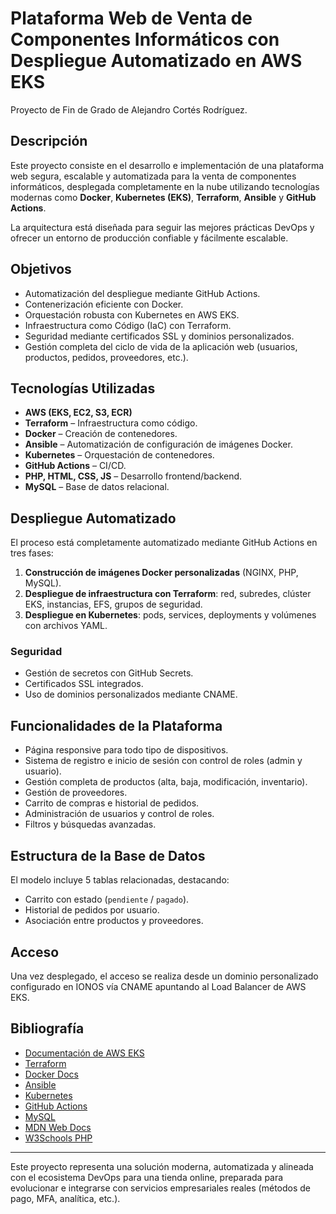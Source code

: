 # Plataforma Web de Venta de Componentes Informáticos con Despliegue Automatizado en AWS EKS

Proyecto de Fin de Grado de Alejandro Cortés Rodríguez.

## Descripción

Este proyecto consiste en el desarrollo e implementación de una plataforma web segura, escalable y automatizada para la venta de componentes informáticos, desplegada completamente en la nube utilizando tecnologías modernas como **Docker**, **Kubernetes (EKS)**, **Terraform**, **Ansible** y **GitHub Actions**.

La arquitectura está diseñada para seguir las mejores prácticas DevOps y ofrecer un entorno de producción confiable y fácilmente escalable.

## Objetivos

- Automatización del despliegue mediante GitHub Actions.
- Contenerización eficiente con Docker.
- Orquestación robusta con Kubernetes en AWS EKS.
- Infraestructura como Código (IaC) con Terraform.
- Seguridad mediante certificados SSL y dominios personalizados.
- Gestión completa del ciclo de vida de la aplicación web (usuarios, productos, pedidos, proveedores, etc.).

## Tecnologías Utilizadas

- **AWS (EKS, EC2, S3, ECR)**
- **Terraform** – Infraestructura como código.
- **Docker** – Creación de contenedores.
- **Ansible** – Automatización de configuración de imágenes Docker.
- **Kubernetes** – Orquestación de contenedores.
- **GitHub Actions** – CI/CD.
- **PHP, HTML, CSS, JS** – Desarrollo frontend/backend.
- **MySQL** – Base de datos relacional.

## Despliegue Automatizado

El proceso está completamente automatizado mediante GitHub Actions en tres fases:

1. **Construcción de imágenes Docker personalizadas** (NGINX, PHP, MySQL).
2. **Despliegue de infraestructura con Terraform**: red, subredes, clúster EKS, instancias, EFS, grupos de seguridad.
3. **Despliegue en Kubernetes**: pods, services, deployments y volúmenes con archivos YAML.

### Seguridad

- Gestión de secretos con GitHub Secrets.
- Certificados SSL integrados.
- Uso de dominios personalizados mediante CNAME.

## Funcionalidades de la Plataforma

- Página responsive para todo tipo de dispositivos.
- Sistema de registro e inicio de sesión con control de roles (admin y usuario).
- Gestión completa de productos (alta, baja, modificación, inventario).
- Gestión de proveedores.
- Carrito de compras e historial de pedidos.
- Administración de usuarios y control de roles.
- Filtros y búsquedas avanzadas.

## Estructura de la Base de Datos

El modelo incluye 5 tablas relacionadas, destacando:

- Carrito con estado (`pendiente` / `pagado`).
- Historial de pedidos por usuario.
- Asociación entre productos y proveedores.

## Acceso

Una vez desplegado, el acceso se realiza desde un dominio personalizado configurado en IONOS vía CNAME apuntando al Load Balancer de AWS EKS.

## Bibliografía

- [Documentación de AWS EKS](https://docs.aws.amazon.com/eks/)
- [Terraform](https://www.terraform.io/docs)
- [Docker Docs](https://docs.docker.com/)
- [Ansible](https://docs.ansible.com/)
- [Kubernetes](https://kubernetes.io/docs/)
- [GitHub Actions](https://docs.github.com/en/actions)
- [MySQL](https://dev.mysql.com/doc/)
- [MDN Web Docs](https://developer.mozilla.org/es/)
- [W3Schools PHP](https://www.w3schools.com/php/)

---

 Este proyecto representa una solución moderna, automatizada y alineada con el ecosistema DevOps para una tienda online, preparada para evolucionar e integrarse con servicios empresariales reales (métodos de pago, MFA, analítica, etc.).

